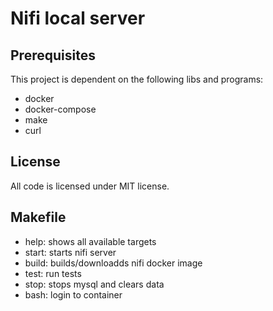 # Nifi local server

## Prerequisites
This project is dependent on the following libs and programs:
- docker
- docker-compose
- make
- curl

## License
All code is licensed under MIT license.

## Makefile
- help:  shows all available targets
- start: starts nifi server
- build: builds/downloadds nifi docker image
- test:  run tests
- stop:  stops mysql and clears data
- bash:  login to container

